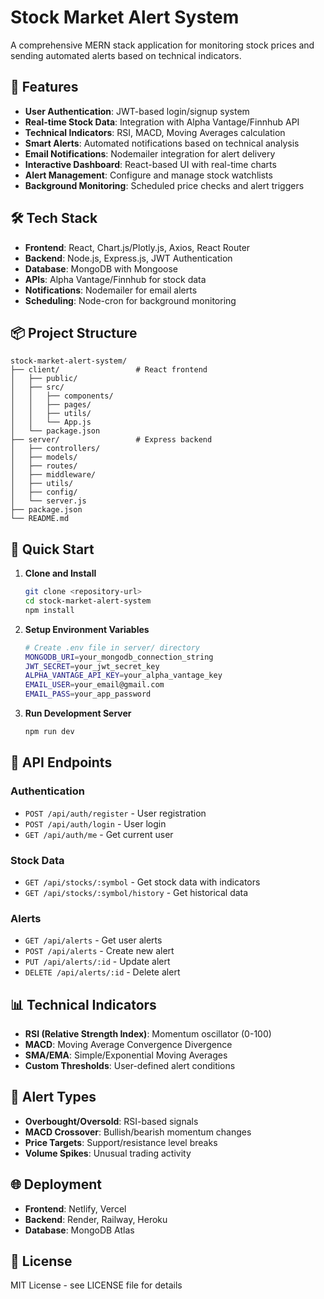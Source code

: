 # Stock Market Alert System

A comprehensive MERN stack application for monitoring stock prices and sending automated alerts based on technical indicators.

## 🚀 Features

- **User Authentication**: JWT-based login/signup system
- **Real-time Stock Data**: Integration with Alpha Vantage/Finnhub API
- **Technical Indicators**: RSI, MACD, Moving Averages calculation
- **Smart Alerts**: Automated notifications based on technical analysis
- **Email Notifications**: Nodemailer integration for alert delivery
- **Interactive Dashboard**: React-based UI with real-time charts
- **Alert Management**: Configure and manage stock watchlists
- **Background Monitoring**: Scheduled price checks and alert triggers

## 🛠️ Tech Stack

- **Frontend**: React, Chart.js/Plotly.js, Axios, React Router
- **Backend**: Node.js, Express.js, JWT Authentication
- **Database**: MongoDB with Mongoose
- **APIs**: Alpha Vantage/Finnhub for stock data
- **Notifications**: Nodemailer for email alerts
- **Scheduling**: Node-cron for background monitoring

## 📦 Project Structure

```
stock-market-alert-system/
├── client/                 # React frontend
│   ├── public/
│   ├── src/
│   │   ├── components/
│   │   ├── pages/
│   │   ├── utils/
│   │   └── App.js
│   └── package.json
├── server/                 # Express backend
│   ├── controllers/
│   ├── models/
│   ├── routes/
│   ├── middleware/
│   ├── utils/
│   ├── config/
│   └── server.js
├── package.json
└── README.md
```

## 🚀 Quick Start

1. **Clone and Install**
   ```bash
   git clone <repository-url>
   cd stock-market-alert-system
   npm install
   ```

2. **Setup Environment Variables**
   ```bash
   # Create .env file in server/ directory
   MONGODB_URI=your_mongodb_connection_string
   JWT_SECRET=your_jwt_secret_key
   ALPHA_VANTAGE_API_KEY=your_alpha_vantage_key
   EMAIL_USER=your_email@gmail.com
   EMAIL_PASS=your_app_password
   ```

3. **Run Development Server**
   ```bash
   npm run dev
   ```

## 🔧 API Endpoints

### Authentication
- `POST /api/auth/register` - User registration
- `POST /api/auth/login` - User login
- `GET /api/auth/me` - Get current user

### Stock Data
- `GET /api/stocks/:symbol` - Get stock data with indicators
- `GET /api/stocks/:symbol/history` - Get historical data

### Alerts
- `GET /api/alerts` - Get user alerts
- `POST /api/alerts` - Create new alert
- `PUT /api/alerts/:id` - Update alert
- `DELETE /api/alerts/:id` - Delete alert

## 📊 Technical Indicators

- **RSI (Relative Strength Index)**: Momentum oscillator (0-100)
- **MACD**: Moving Average Convergence Divergence
- **SMA/EMA**: Simple/Exponential Moving Averages
- **Custom Thresholds**: User-defined alert conditions

## 🔔 Alert Types

- **Overbought/Oversold**: RSI-based signals
- **MACD Crossover**: Bullish/bearish momentum changes
- **Price Targets**: Support/resistance level breaks
- **Volume Spikes**: Unusual trading activity

## 🌐 Deployment

- **Frontend**: Netlify, Vercel
- **Backend**: Render, Railway, Heroku
- **Database**: MongoDB Atlas

## 📝 License

MIT License - see LICENSE file for details
